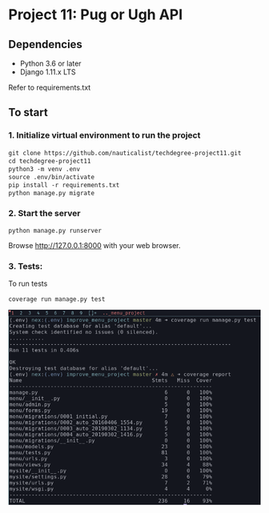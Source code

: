 # Project 11: Pug or Ugh API

## Dependencies

* Python 3.6 or later
* Django 1.11.x LTS

Refer to requirements.txt

## To start

### 1. Initialize virtual environment to run the project

```
git clone https://github.com/nauticalist/techdegree-project11.git
cd techdegree-project11
python3 -m venv .env
source .env/bin/activate
pip install -r requirements.txt
python manage.py migrate
```

### 2. Start the server

```
python manage.py runserver
```
Browse http://127.0.0.1:8000 with your web browser.

### 3. Tests:

To run tests
```
coverage run manage.py test
```
![Tests](https://github.com/nauticalist/improve_menu_project/blob/master/screens/tests.png)
